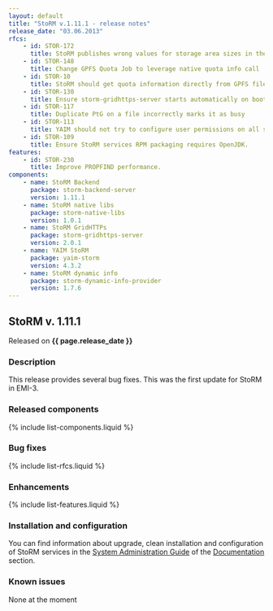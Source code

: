 ```yaml
---
layout: default
title: "StoRM v.1.11.1 - release notes"
release_date: "03.06.2013"
rfcs:
    - id: STOR-172
      title: StoRM publishes wrong values for storage area sizes in the information system.
    - id: STOR-148
      title: Change GPFS Quota Job to leverage native quota info call
    - id: STOR-10
      title: StoRM should get quota information directly from GPFS filesystem
    - id: STOR-130
      title: Ensure storm-gridhttps-server starts automatically on boot.
    - id: STOR-117
      title: Duplicate PtG on a file incorrectly marks it as busy
    - id: STOR-113
      title: YAIM should not try to configure user permissions on all storage areas
    - id: STOR-109
      title: Ensure StoRM services RPM packaging requires OpenJDK.
features:
    - id: STOR-230
      title: Improve PROPFIND performance.
components:
    - name: StoRM Backend
      package: storm-backend-server
      version: 1.11.1
    - name: StoRM native libs
      package: storm-native-libs
      version: 1.0.1
    - name: StoRM GridHTTPs
      package: storm-gridhttps-server
      version: 2.0.1
    - name: YAIM StoRM
      package: yaim-storm
      version: 4.3.2
    - name: StoRM dynamic info
      package: storm-dynamic-info-provider
      version: 1.7.6
---
```


## StoRM v. 1.11.1

Released on **{{ page.release_date }}**

### Description

This release provides several bug fixes. This was the first update for StoRM in EMI-3.

### Released components

{% include list-components.liquid %}

### Bug fixes

{% include list-rfcs.liquid %}

### Enhancements

{% include list-features.liquid %}

### Installation and configuration

You can find information about upgrade, clean installation and configuration of StoRM services in the [System Administration Guide][storm-sysadmin-guide] of the [Documentation][storm-documentation] section.

### Known issues

None at the moment

[storm-documentation]: {{site.baseurl}}/documentation.html
[storm-sysadmin-guide]: {{site.baseurl}}/documentation/sysadmin-guide/1.11.1
